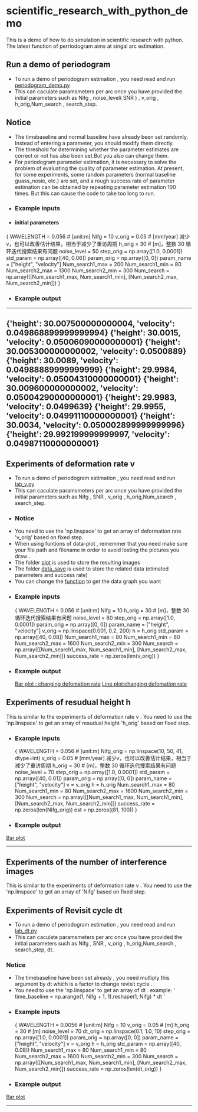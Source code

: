 # scientific_research_with_python_demo
This is a demo of how to do simulation in scientific research with python. 
The latest function of perriodogram aims at singal arc estimation.

## Run a demo of periodogram
* To run a demo of periodogram estimation , you need read and run [periodogram_demo.py](./template/periodogram_demo.py)
* This can caculate paramsmeters per arc once you have  provided the initial parameters such as Nifg , noise_level( SNR ) , v_orig , h_orig,Num_search , search_step.

## Notice
* The timebaseline and normal baseline have already been set randomly. Instead of entering a parameter, you should modify them directly.
* The threshold for determining whether the parameter estimates are correct or not has also been set.But you also can change them.
* For periodogram parameter estimation, it is necessary to solve the problem of evaluating the quality of parameter estimation. 
    At present, for some experiments, some random parameters (normal baseline guass_nosie, etc.) are set, 
    and a rough success rate of parameter estimation can be obtained by repeating parameter estimation 100 times. 
    But this can cause the code to take too long to run.
- ### Example inputs
- #### initial parameters
{
WAVELENGTH = 0.056  # [unit:m]
Nifg = 10
v_orig = 0.05  # [mm/year] 减少v，也可以改善估计结果，相当于减少了重访周期
h_orig = 30  # [m]，整数 30 循环迭代搜索结果有问题
noise_level = 50
step_orig = np.array([1.0, 0.0001])
std_param = np.array([40, 0.06])
param_orig = np.array([0, 0])
param_name = ["height", "velocity"]
Num_search1_max = 200
Num_search1_min = 80
Num_search2_max = 1300
Num_search2_min = 300
Num_search = np.array([[Num_search1_max, Num_search1_min], [Num_search2_max, Num_search2_min]])
}
- ### Example output
---------------------------------------------------------------------
{'height': 30.007500000000004, 'velocity': 0.049868899999999994}
{'height': 30.0015, 'velocity': 0.05006090000000001}
{'height': 30.005300000000002, 'velocity': 0.0500889}
{'height': 30.0089, 'velocity': 0.04988889999999999}
{'height': 29.9984, 'velocity': 0.05004310000000001}
{'height': 30.009600000000002, 'velocity': 0.05004290000000001}
{'height': 29.9983, 'velocity': 0.0499639}
{'height': 29.9955, 'velocity': 0.04991110000000001}
{'height': 30.0034, 'velocity': 0.050002899999999996}
{'height': 29.992199999999997, 'velocity': 0.04987110000000001}
----------------------------------------------------------------------

## Experiments of deformation rate v
* To run a demo of periodogram estimation , you need read and run [lab_v.py](./template/lab_v.py)
* This can caculate paramsmeters per arc once you have  provided the initial parameters such as Nifg , SNR , v_orig , h_orig,Num_search , search_step.

- ### Notice
* You need to use the 'np.linspace' to get an array of deformation rate 'v_orig' based on fixed step.
* When using funtions of data-plot , rememmer that you need make sure your file path and filename in order to avoid losting the pictures you draw .
* The folder [plot](./scientific_research_with_python_demo/plot/) is used to store the resulting images
* The folder [data_save](./scientific_research_with_python_demo/data_save/) is used to store the related data (etimated parameters and success rate)
* You can change the [function](./scientific_research_with_python_demo/data_plot.py) to get the data graph you want

- ### Example inputs
    {
    WAVELENGTH = 0.056  # [unit:m]
    Nifg = 10
    h_orig = 30  # [m]，整数 30 循环迭代搜索结果有问题
    noise_level = 80
    step_orig = np.array([1.0, 0.0001])
    param_orig = np.array([0, 0])
    param_name = ["height", "velocity"]
    v_orig = np.linspace(0.001, 0.2, 200)
    h = h_orig
    std_param = np.array([40, 0.08])
    Num_search1_max = 80
    Num_search1_min = 80
    Num_search2_max = 1600
    Num_search2_min = 300
    Num_search = np.array([[Num_search1_max, Num_search1_min], [Num_search2_max, Num_search2_min]])
    success_rate = np.zeros(len(v_orig))
    }

- ### Example output
    [Bar plot : changing defomation rate](./scientific_research_with_python_demo/plot/snr_v_test5.png)
    [Line plot:changing defomation rate](./scientific_research_with_python_demo/plot/snr_v_test6.png)

## Experiments of resudual height h
This is similar to the experiments of deformation rate v . 
You need to use the 'np.linspace' to get an array of resudual height 'h_orig' based on fixed step.
- ### Example inputs
    {
    WAVELENGTH = 0.056  # [unit:m]
    Nifg_orig = np.linspace(10, 50, 41, dtype=int)
    v_orig = 0.05  # [mm/year] 减少v，也可以改善估计结果，相当于减少了重访周期
    h_orig = 30  # [m]，整数 30 循环迭代搜索结果有问题
    noise_level = 70
    step_orig = np.array([1.0, 0.0001])
    std_param = np.array([40, 0.01])
    param_orig = np.array([0, 0])
    param_name = ["height", "velocity"]
    v = v_orig
    h = h_orig
    Num_search1_max = 80
    Num_search1_min = 80
    Num_search2_max = 1600
    Num_search2_min = 300
    Num_search = np.array([[Num_search1_max, Num_search1_min], [Num_search2_max, Num_search2_min]])
    success_rate = np.zeros(len(Nifg_orig))
    est = np.zeros((81, 100))
    }

- ### Example output
[Bar plot](./scientific_research_with_python_demo/plot/Nifg_70.png)

-------------------------------------------------------------
## Experiments of the number of interference images
This is similar to the experiments of deformation rate v . You need to use the 'np.linspace' to get an array of 'Nifg' based on fixed step.
## Experiments of Revisit cycle dt
* To run a demo of periodogram estimation , you need read and run [lab_dt.py](./template/lab_dt.py)
* This can caculate paramsmeters per arc once you have  provided the initial parameters such as Nifg , SNR , v_orig , h_orig,Num_search , search_step, dt.

### Notice
* The timebaseline have been set already , you need multiply this argument by dt which is a factor to change revisit cycle .
* You need to use the 'np.linspace' to get an array of dt .
    example:
    ' time_baseline = np.arange(1, Nifg + 1, 1).reshape(1, Nifg) * dt '

- ### Example inputs
    {
    WAVELENGTH = 0.0056  # [unit:m]
    Nifg = 10
    v_orig = 0.05  # [m]
    h_orig = 30  # [m]
    noise_level = 70
    dt_orig = np.linspace(0.1, 1.0, 10)
    step_orig = np.array([1.0, 0.0001])
    param_orig = np.array([0, 0])
    param_name = ["height", "velocity"]
    v = v_orig
    h = h_orig
    std_param = np.array([40, 0.08])
    Num_search1_max = 80
    Num_search1_min = 80
    Num_search2_max = 1600
    Num_search2_min = 300
    Num_search = np.array([[Num_search1_max, Num_search1_min], [Num_search2_max, Num_search2_min]])
    success_rate = np.zeros(len(dt_orig))
    }

- ### Example output
[Bar plot](./scientific_research_with_python_demo/plot/test_dt.png)

------------------------------------------------------------


